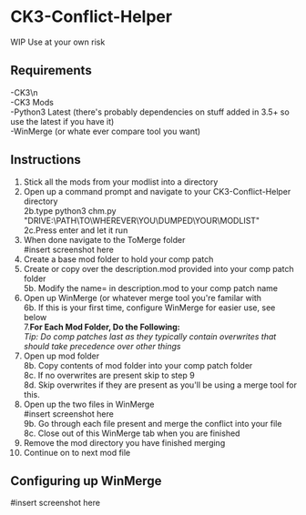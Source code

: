 # CK3-Conflict-Helper
WIP Use at your own risk
## Requirements
-CK3\n<br>
-CK3 Mods<br>
-Python3 Latest (there's probably dependencies on stuff added in 3.5+ so use the latest if you have it)<br>
-WinMerge (or whate ever compare tool you want)<br>
<p></p>

## Instructions
1. Stick all the mods from your modlist into a directory<br>
2. Open up a command prompt and navigate to your CK3-Conflict-Helper directory<br>
2b.type python3 chm.py "DRIVE:\PATH\TO\WHEREVER\YOU\DUMPED\YOUR\MODLIST"<br>
2c.Press enter and let it run<br>
3. When done navigate to the ToMerge folder<br>
#insert screenshot here<br>
4. Create a base mod folder to hold your comp patch<br>
5. Create or copy over the description.mod provided into your comp patch folder<br>
5b. Modify the name= in description.mod to your comp patch name<br>
6. Open up WinMerge (or whatever merge tool you're familar with<br>
6b. If this is your first time, configure WinMerge for easier use, see below<br>
7.<b>For Each Mod Folder, Do the Following:</b><br>
<i>Tip: Do comp patches last as they typically contain overwrites that should take precedence over other things</i><br>
8. Open up mod folder<br>
8b. Copy contents of mod folder into your comp patch folder<br>
8c. If no overwrites are present skip to step 9<br>
8d. Skip overwrites if they are present as you'll be using a merge tool for this.<br>
9. Open up the two files in WinMerge<br>
#insert screenshot here<br>
9b. Go through each file present and merge the conflict into your file<br>
8c. Close out of this WinMerge tab when you are finished<br>
10. Remove the mod directory you have finished merging <br>
11. Continue on to next mod file<br>

## Configuring up WinMerge
#insert screenshot here<br>
